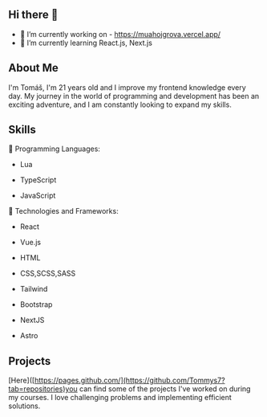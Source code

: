 ## Hi there 👋

- 🔭 I’m currently working on - https://muahojgrova.vercel.app/ 
- 🌱 I’m currently learning React.js, Next.js



## About Me

I'm Tomáš, I'm 21 years old and I improve my frontend knowledge every day. My journey in the world of programming and development has been an exciting adventure, and I am constantly looking to expand my skills.



## Skills

🌟 Programming Languages:

- Lua

- TypeScript

- JavaScript

🌟 Technologies and Frameworks:

- React

- Vue.js

- HTML

- CSS,SCSS,SASS

- Tailwind

- Bootstrap

- NextJS

- Astro



## Projects

[Here]([https://pages.github.com/](https://github.com/Tommys7?tab=repositories)you can find some of the projects I've worked on during my courses. I love challenging problems and implementing efficient solutions.
